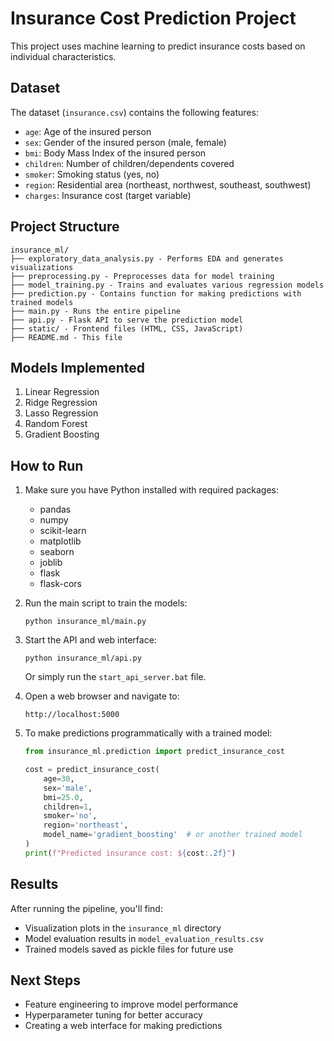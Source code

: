 # Insurance Cost Prediction Project

This project uses machine learning to predict insurance costs based on individual characteristics.

## Dataset

The dataset (`insurance.csv`) contains the following features:

- `age`: Age of the insured person
- `sex`: Gender of the insured person (male, female)
- `bmi`: Body Mass Index of the insured person
- `children`: Number of children/dependents covered
- `smoker`: Smoking status (yes, no)
- `region`: Residential area (northeast, northwest, southeast, southwest)
- `charges`: Insurance cost (target variable)

## Project Structure

```
insurance_ml/
├── exploratory_data_analysis.py - Performs EDA and generates visualizations
├── preprocessing.py - Preprocesses data for model training
├── model_training.py - Trains and evaluates various regression models
├── prediction.py - Contains function for making predictions with trained models
├── main.py - Runs the entire pipeline
├── api.py - Flask API to serve the prediction model
├── static/ - Frontend files (HTML, CSS, JavaScript)
├── README.md - This file
```

## Models Implemented

1. Linear Regression
2. Ridge Regression
3. Lasso Regression
4. Random Forest
5. Gradient Boosting

## How to Run

1. Make sure you have Python installed with required packages:
   - pandas
   - numpy
   - scikit-learn
   - matplotlib
   - seaborn
   - joblib
   - flask
   - flask-cors

2. Run the main script to train the models:
   ```
   python insurance_ml/main.py
   ```

3. Start the API and web interface:
   ```
   python insurance_ml/api.py
   ```
   Or simply run the `start_api_server.bat` file.

4. Open a web browser and navigate to:
   ```
   http://localhost:5000
   ```

5. To make predictions programmatically with a trained model:
   ```python
   from insurance_ml.prediction import predict_insurance_cost
   
   cost = predict_insurance_cost(
       age=30,
       sex='male',
       bmi=25.0,
       children=1,
       smoker='no',
       region='northeast',
       model_name='gradient_boosting'  # or another trained model
   )
   print(f"Predicted insurance cost: ${cost:.2f}")
   ```

## Results

After running the pipeline, you'll find:
- Visualization plots in the `insurance_ml` directory
- Model evaluation results in `model_evaluation_results.csv`
- Trained models saved as pickle files for future use

## Next Steps

- Feature engineering to improve model performance
- Hyperparameter tuning for better accuracy
- Creating a web interface for making predictions